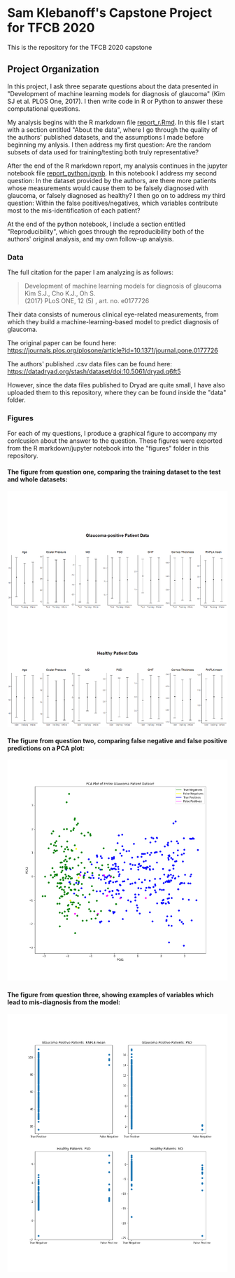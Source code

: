 # Sam Klebanoff's Capstone Project for TFCB 2020
This is the repository for the TFCB 2020 capstone

## Project Organization
In this project, I ask three separate questions about the data presented in "Development of machine learning models for diagnosis of glaucoma" (Kim SJ et al. PLOS One, 2017). I then write code in R or Python to answer these computational questions.

My analysis begins with the R markdown file [report_r.Rmd](report_r.Rmd). In this file I start with a section entitled "About the data", where I go through the quality of the authors' published datasets, and the assumptions I made before beginning my anlysis. I then address my first question: Are the random subsets of data used for training/testing both truly representative?

After the end of the R markdown report, my analysis continues in the jupyter notebook file [report_python.ipynb](report_python.ipynb). In this notebook I address my second question: In the dataset provided by the authors, are there more patients whose measurements would cause them to be falsely diagnosed with glaucoma, or falsely diagnosed as healthy? I then go on to address my third question: Within the false positives/negatives, which variables contribute most to the mis-identification of each patient?

At the end of the python notebook, I include a section entitled "Reproducibility", which goes through the reproducibility both of the authors' original analysis, and my own follow-up analysis.

### Data
The full citation for the paper I am analyzing is as follows:

> Development of machine learning models for diagnosis of glaucoma <br>
> Kim S.J., Cho K.J., Oh S. <br>
> (2017)  PLoS ONE,  12  (5) , art. no. e0177726

Their data consists of numerous clinical eye-related measurements, from which they build a machine-learning-based model to predict diagnosis of glaucoma.

The original paper can be found here: https://journals.plos.org/plosone/article?id=10.1371/journal.pone.0177726

The authors' published .csv data files can be found here: https://datadryad.org/stash/dataset/doi:10.5061/dryad.q6ft5

However, since the data files published to Dryad are quite small, I have also uploaded them to this repository, where they can be found inside the "data" folder.

### Figures
For each of my questions, I produce a graphical figure to accompany my conlcusion about the answer to the question. These figures were exported from the R markdown/jupyter notebook into the "figures" folder in this repository.

#### The figure from question one, comparing the training dataset to the test and whole datasets:
![Question 1 Figure](/figures/Q1_training_vs_testing_data-1.png)

#### The figure from question two, comparing false negative and false positive predictions on a PCA plot:
![Question 2 Figure](/figures/Q2_false_positives_vs_false_negatives.png)

#### The figure from question three, showing examples of variables which lead to mis-diagnosis from the model:
![Question 3 Figure](/figures/Q3_variable_differences_between_groups.png)
